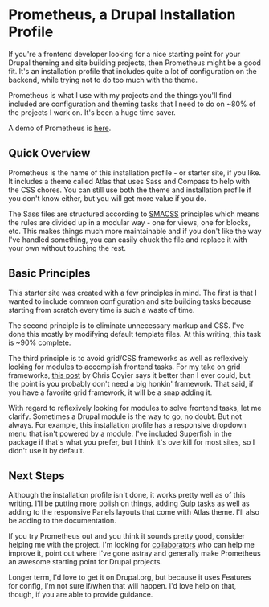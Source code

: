 # Prometheus, a Drupal Installation Profile
If you're a frontend developer looking for a nice starting point for your Drupal theming and site building projects, then Prometheus might be a good fit. It's an installation profile that includes quite a lot of configuration on the backend, while trying not to do too much with the theme.

Prometheus is what I use with my projects and the things you'll find included are configuration and theming tasks that I need to do on ~80% of the projects I work on. It's been a huge time saver.

A demo of Prometheus is [here](http://dev-prometheus.gotpantheon.com/).

## Quick Overview

Prometheus is the name of this installation profile - or starter site, if you like. It includes a theme called Atlas that uses Sass and Compass to help with the CSS chores. You can still use both the theme and installation profile if you don't know either, but you will get more value if you do.

The Sass files are structured according to [SMACSS](https://smacss.com/) principles which means the rules are divided up in a modular way - one for views, one for blocks, etc. This makes things much more maintainable and if you don't like the way I've handled something, you can easily chuck the file and replace it with your own without touching the rest.

## Basic Principles

This starter site was created with a few principles in mind. The first is that I wanted to include common configuration and site building tasks because starting from scratch every time is such a waste of time.

The second principle is to eliminate unnecessary markup and CSS. I've done this mostly by modifying default  template files. At this writing, this task is ~90% complete.

The third principle is to avoid grid/CSS frameworks as well as reflexively looking for modules to accomplish&nbsp;frontend tasks. For my take on grid frameworks, [this post](http://css-tricks.com/dont-overthink-it-grids/) by Chris Coyier says it better than I ever could, but the point is you probably don't need a big honkin' framework. That said, if you have a favorite grid framework, it will be a snap adding it.

With regard to reflexively looking for modules to solve frontend tasks, let me clarify. Sometimes a Drupal module is the way to go, no doubt. But not always. For example, this installation profile has a responsive dropdown menu that isn't powered by a module. I've included Superfish in the package if that's what you prefer, but I think it's overkill for most sites, so I didn't use it by default.

## Next Steps

Although the installation profile isn't done, it works pretty well as of this writing. I'll be putting more polish on things, adding [Gulp tasks](http://gulpjs.com/) as well as adding to the responsive Panels layouts that come with Atlas theme. I'll also be adding to the documentation.

If you try Prometheus out and you think it sounds pretty good, consider helping me with the project. I'm looking for  [collaborators](https://github.com/friendlymachine/prometheus) who can help me improve it, point out where I've gone astray and generally make Prometheus an awesome starting point for Drupal projects.

Longer term, I'd love to get it on Drupal.org, but because it uses Features for config, I'm not sure if/when that will happen. I'd love help on that, though, if you are able to provide guidance.
